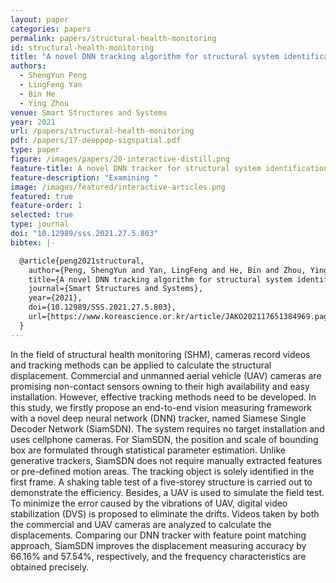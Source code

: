 ```yaml
---
layout: paper
categories: papers
permalink: papers/structural-health-monitoring
id: structural-health-monitoring
title: "A novel DNN tracking algorithm for structural system identification"
authors:
  - ShengYun Peng
  - LingFeng Yan
  - Bin He
  - Ying Zhou
venue: Smart Structures and Systems
year: 2021
url: /papers/structural-health-monitoring
pdf: /papers/17-deeppop-sigspatial.pdf
type: paper
figure: /images/papers/20-interactive-distill.png
feature-title: A novel DNN tracker for structural system identification
feature-description: "Examining "
image: /images/featured/interactive-articles.png
featured: true
feature-order: 1
selected: true
type: journal
doi: "10.12989/sss.2021.27.5.803"
bibtex: |-

  @article{peng2021structural,
    author={Peng, ShengYun and Yan, LingFeng and He, Bin and Zhou, Ying},
    title={A novel DNN tracking algorithm for structural system identification},
    journal={Smart Structures and Systems},
    year={2021},
    doi={10.12989/SSS.2021.27.5.803},
    url={https://www.koreascience.or.kr/article/JAKO202117651384969.page}
  }
---
```


In the field of structural health monitoring (SHM), cameras record videos and tracking methods 
can be applied to calculate the structural displacement. Commercial and unmanned aerial vehicle (UAV) 
cameras are promising non-contact sensors owning to their high availability and easy installation. 
However, effective tracking methods need to be developed. In this study, we firstly propose an end-to-end 
vision measuring framework with a novel deep neural network (DNN) tracker, named Siamese Single Decoder Network (SiamSDN). 
The system requires no target installation and uses cellphone cameras. For SiamSDN, the position and scale of bounding 
box are formulated through statistical parameter estimation. Unlike generative trackers, SiamSDN does not require manually 
extracted features or pre-defined motion areas. The tracking object is solely identified in the first frame. 
A shaking table test of a five-storey structure is carried out to demonstrate the efficiency. Besides, 
a UAV is used to simulate the field test. To minimize the error caused by the vibrations of UAV, digital video stabilization (DVS) 
is proposed to eliminate the drifts. Videos taken by both the commercial and UAV cameras are analyzed to calculate the displacements. 
Comparing our DNN tracker with feature point matching approach, SiamSDN improves the displacement measuring accuracy by 66.16% and 57.54%, respectively, 
and the frequency characteristics are obtained precisely.
